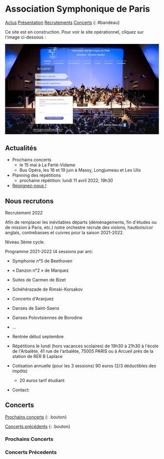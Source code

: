 # Association Symphonique de Paris

<link rel="stylesheet" href="custom.css">

[Actus](#actualités) [Présentation](presentation.md) [Recrutements](#nous-recrutons) [Concerts](#concerts)
{: #bandeau}

Ce site est en construction. Pour voir le site opérationnel, cliquez sur l'image ci-dessous :

[![site](site.jpg)](https://www.association-symphonique-paris.fr/)

## Actualités

- Prochains concerts
    - le 15 mai à La Ferté-Vidame
    - Bus Opéra, les 18 et 19 juin à Massy, Longjumeau et Les Ulis
- Planning des répétitions
    - prochaine répétition: lundi 11 avril 2022, 19h30
- [Rejoignez-nous !](#nous-recrutons)

## Nous recrutons

Recrutement 2022

Afin de remplacer les inévitables départs (déménagements, fin d'études ou de mission à Paris, etc.) notre orchestre recrute des violons, hautbois/cor anglais, contrebasses et cuivres pour la saison 2021-2022.

Niveau 3ème cycle.

Programme 2021-2022 (4 sessions par an):

- Symphonie n°5 de Beethoven
- « Danzon n°2 » de Marquez
- Suites de Carmen de Bizet
- Schéhérazade de Rimski-Korsakov
- Concerto d'Aranjuez
- Danses de Saint-Saens
- Danses Polovtsiennes de Borodine
- ...

 

- Rentrée début septembre
- Répétitions le lundi (hors vacances scolaires) de 19h30 à 21h30 à l'école de l'Arbalète, 41 rue de l'arbalète, 75005 PARIS ou à Arcueil près de la station de RER B Laplace
- Cotisation annuelle (pour les 3 sessions) 90 euros (2/3 déductibles des impôts)
    - 20 euros tarif étudiant

- Contact: 

## Concerts

[Prochains concerts](#prochains-concerts)
{: .bouton}

[Concerts précédents](#concerts-précédents)
{: .bouton}

### Prochains Concerts

### Concerts Précedents
